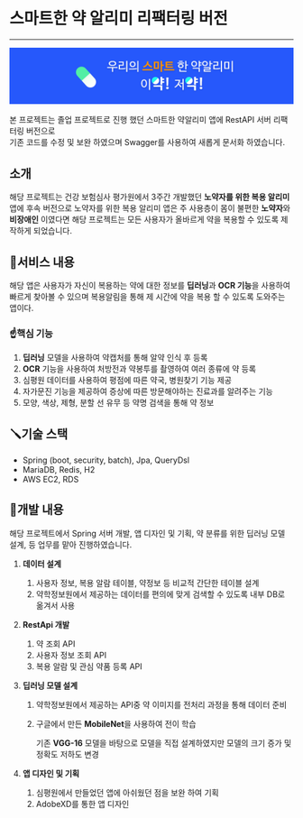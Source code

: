 # 스마트한 약 알리미 리팩터링 버전 
<hr>
<img src="./images/header.png" alt="스마트 한 약 알리미">

본 프로젝트는 졸업 프로젝트로 진행 했던 스마트한 약알리미 앱에 RestAPI 서버 리팩터링 버전으로    
기존 코드를 수정 및 보완 하였으며 Swagger를 사용하여 새롭게 문서화 하였습니다.



## 소개

해당 프로젝트는 건강 보험심사 평가원에서 3주간 개발했던 **노약자를 위한 복용 알리미** 앱에 후속 버전으로 노약자를 위한 복용 알리미 앱은 주 사용층이 몸이 불편한 **노약자**와  **비장애인** 이였다면 해당 프로젝트는 모든 사용자가 올바르게 약을 복용할 수 있도록 제작하게 되었습니다.

## 📘서비스 내용

해당 앱은 사용자가 자신이 복용하는 약에 대한 정보를 **딥러닝**과 **OCR 기능**을 사용하여 빠르게 찾아볼 수 있으며 복용알림을 통해  제 시간에 약을 복용 할 수 있도록 도와주는 앱이다.

### ☝️핵심 기능

1. **딥러닝** 모델을 사용하여 약캡처를 통해 알약 인식 후 등록
2. **OCR** 기능을 사용하여 처방전과 약봉투를 촬영하여 여러 종류에 약 등록
3. 심평원 데이터를 사용하여 평점에 따른 약국, 병원찾기 기능 제공
4. 자가문진 기능을 제공하여 증상에 따른 방문해야하는 진료과를 알려주는 기능
5. 모양, 색상, 제형, 분할 선 유무 등 약명 검색을 통해 약 정보

## 🪛기술 스택

- Spring (boot, security, batch), Jpa, QueryDsl
- MariaDB, Redis, H2
- AWS EC2, RDS

## 📖개발 내용

해당 프로젝트에서 Spring 서버 개발, 앱 디자인 및 기획, 약 분류를 위한 딥러닝 모델  설계, 등 업무를 맡아 진행하였습니다.

1. **데이터 설계**
    1. 사용자 정보, 복용 알람 테이블, 약정보 등 비교적 간단한 테이블 설계
    2. 약학정보원에서 제공하는 데이터를 편의에 맞게 검색할 수 있도록 내부 DB로 옮겨서 사용
2. **RestApi 개발**
    1. 약 조회 API
    2. 사용자 정보 조회 API
    3. 복용 알람 및  관심 약품 등록 API
3. **딥러닝 모델 설계**
    1. 약학정보원에서 제공하는 API중 약 이미지를 전처리 과정을 통해 데이터 준비
    2. 구글에서 만든 **MobileNet**을 사용하여 전이 학습

       기존 **VGG-16** 모델을 바탕으로 모델을 직접 설계하였지만 모델의 크기 증가 및 정확도 저하도 변경

4. **앱 디자인 및 기획**
    1. 심평원에서 만들었던 앱에 아쉬웠던 점을 보완 하여 기획
    2. AdobeXD를 통한 앱 디자인